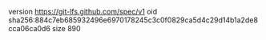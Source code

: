 version https://git-lfs.github.com/spec/v1
oid sha256:884c7eb685932496e6970178245c3c0f0829ca5d4c29d14b1a2de8cca06ca0d6
size 890

